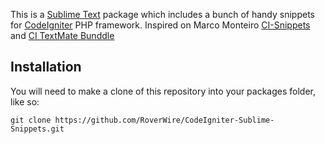This is a [Sublime Text][sublime] package which includes a bunch of handy snippets for [CodeIgniter][ci] PHP framework. Inspired on Marco Monteiro [CI-Snippets][ci-repo] and [CI TextMate Bunddle][ci-bunddle]

## Installation ##

You will need to make a clone of this repository into your packages folder, like so:

    git clone https://github.com/RoverWire/CodeIgniter-Sublime-Snippets.git


[sublime]: http://www.sublimetext.com/
[ci]: http://www.codeigniter.com/
[package_control]: http://wbond.net/sublime_packages/package_control
[ci-repo]: https://github.com/mpmont/ci-snippets
[ci-bunddle]: http://sourceforge.net/projects/cibundle/